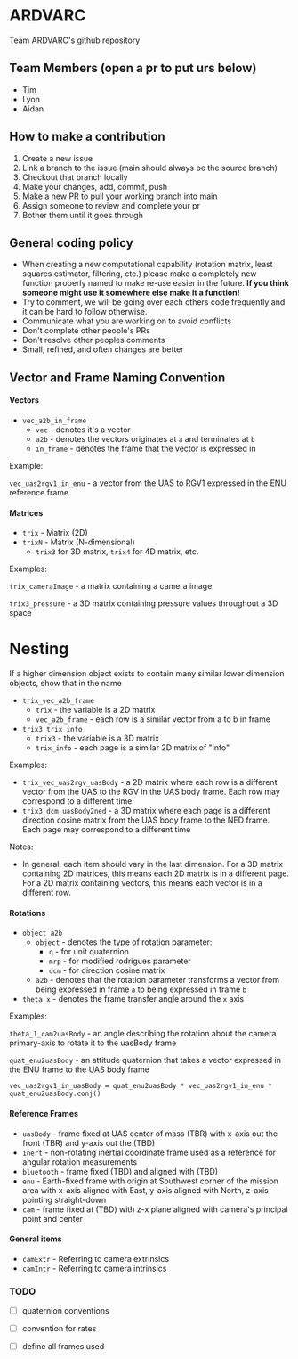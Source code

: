 # ARDVARC
Team ARDVARC's github repository

## Team Members (open a pr to put urs below)
* Tim
* Lyon
* Aidan

## How to make a contribution
1. Create a new issue
2. Link a branch to the issue (main should always be the source branch)
3. Checkout that branch locally
4. Make your changes, add, commit, push
5. Make a new PR to pull your working branch into main
6. Assign someone to review and complete your pr
7. Bother them until it goes through

## General coding policy
- When creating a new computational capability (rotation matrix, least squares estimator, filtering, etc.) please make a completely new  
function properly named to make re-use easier in the future. **If you think someone might use it somewhere else make it a function!**
- Try to comment, we will be going over each others code frequently and it can be hard to follow otherwise. 
- Communicate what you are working on to avoid conflicts
- Don't complete other people's PRs
- Don't resolve other peoples comments
- Small, refined, and often changes are better

## Vector and Frame Naming Convention
#### Vectors
* `vec_a2b_in_frame`
    * `vec` - denotes it's a vector
    * `a2b` - denotes the vectors originates at `a` and terminates at `b`
    * `in_frame` - denotes the frame that the vector is expressed in

Example:

`vec_uas2rgv1_in_enu` - a vector from the UAS to RGV1 expressed in the ENU reference frame


#### Matrices
* `trix` - Matrix (2D)
* `trixN` - Matrix (N-dimensional)
    * `trix3` for 3D matrix, `trix4` for 4D matrix, etc.

Examples:

`trix_cameraImage` - a matrix containing a camera image

`trix3_pressure` - a 3D matrix containing pressure values throughout a 3D space

# Nesting

If a higher dimension object exists to contain many similar lower dimension objects, show that in the name

* `trix_vec_a2b_frame`
    * `trix` - the variable is a 2D matrix
    * `vec_a2b_frame` - each row is a similar vector from a to b in frame
* `trix3_trix_info`
    * `trix3` - the variable is a 3D matrix
    * `trix_info` - each page is a similar 2D matrix of "info"

Examples:

* `trix_vec_uas2rgv_uasBody` - a 2D matrix where each row is a different vector from the UAS to the RGV in the UAS body frame. Each row may correspond to a different time
* `trix3_dcm_uasBody2ned` - a 3D matrix where each page is a different direction cosine matrix from the UAS body frame to the NED frame. Each page may correspond to a different time

Notes:

* In general, each item should vary in the last dimension. For a 3D matrix containing 2D matrices, this means each 2D matrix is in a different page. For a 2D matrix containing vectors, this means each vector is in a different row.

#### Rotations
* `object_a2b`
    * `object` - denotes the type of rotation parameter:
        * `q` - for unit quaternion
        * `mrp` - for modified rodrigues parameter
        * `dcm` - for direction cosine matrix
    * `a2b` - denotes that the rotation parameter transforms a vector from being expressed in frame `a` to being expressed in frame `b`
* `theta_x` - denotes the frame transfer angle around the `x` axis

Examples: 

`theta_1_cam2uasBody` - an angle describing the rotation about the camera primary-axis to rotate it to the uasBody frame

`quat_enu2uasBody` - an attitude quaternion that takes a vector expressed in the ENU frame to the UAS body frame

`vec_uas2rgv1_in_uasBody = quat_enu2uasBody * vec_uas2rgv1_in_enu * quat_enu2uasBody.conj() `


#### Reference Frames
* `uasBody` - frame fixed at UAS center of mass (TBR) with x-axis out the front (TBR) and y-axis out the (TBD)
* `inert` - non-rotating inertial coordinate frame used as a reference for angular rotation measurements
* `bluetooth` - frame fixed (TBD) and aligned with (TBD)
* `enu` - Earth-fixed frame with origin at Southwest corner of the mission area with x-axis aligned with East, y-axis aligned with North, z-axis pointing straight-down
* `cam` - frame fixed at (TBD) with z-x plane aligned with camera's principal point and center


#### General items
* `camExtr` - Referring to camera extrinsics
* `camIntr` - Referring to camera intrinsics


### TODO
- [ ] quaternion conventions
- [ ] convention for rates
- [ ] define all frames used

